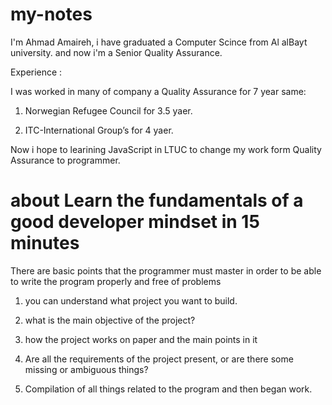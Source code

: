 # my-notes
I'm Ahmad Amaireh, i have graduated a Computer Scince from Al alBayt university. and now i'm a Senior Quality Assurance.

Experience :

I was worked in many of company a Quality Assurance for 7 year same:

1. Norwegian Refugee Council for 3.5 yaer. 

2. ITC-International Group’s for 4 yaer.


Now i hope to learining JavaScript in LTUC to change my work form Quality Assurance to programmer.



# about Learn the fundamentals of a good developer mindset in 15 minutes

There are basic points that the programmer must master in order to be able to write the program properly and free of problems

1. you can understand what project you want to build.

2. what is the main objective of the project?

3. how the project works on paper and the main points in it

4. Are all the requirements of the project present, or are there some missing or ambiguous things?

5. Compilation of all things related to the program and then began work.



